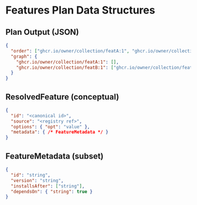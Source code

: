 # Features Plan Data Structures

## Plan Output (JSON)
```json
{
  "order": ["ghcr.io/owner/collection/featA:1", "ghcr.io/owner/collection/featB:1"],
  "graph": {
    "ghcr.io/owner/collection/featA:1": [],
    "ghcr.io/owner/collection/featB:1": ["ghcr.io/owner/collection/featA:1"]
  }
}
```

## ResolvedFeature (conceptual)
```json
{
  "id": "<canonical id>",
  "source": "<registry ref>",
  "options": { "opt": "value" },
  "metadata": { /* FeatureMetadata */ }
}
```

## FeatureMetadata (subset)
```json
{
  "id": "string",
  "version": "string",
  "installsAfter": ["string"],
  "dependsOn": { "string": true }
}
```

